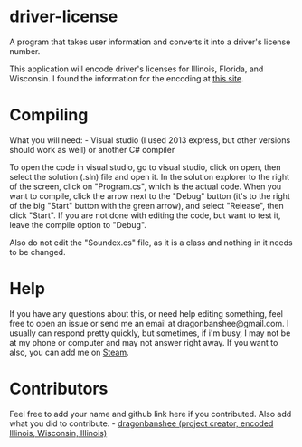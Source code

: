 # driver-license
A program that takes user information and converts it into a driver's license number.

This application will encode driver's licenses for Illinois, Florida, and Wisconsin. I found the information for the encoding at <a href="http://www.highprogrammer.com/alan/numbers/dl_us_shared.html">this site</a>.

<h1>Compiling</h1>
What you will need:
- Visual studio (I used 2013 express, but other versions should work as well) or another C# compiler

To open the code in visual studio, go to visual studio, click on open, then select the solution (.sln) file and open it. In the solution explorer to the right of the screen, click on "Program.cs", which is the actual code. When you want to compile, click the arrow next to the "Debug" button (it's to the right of the big "Start" button with the green arrow), and select "Release", then click "Start". If you are not done with editing the code, but want to test it, leave the compile option to "Debug".

Also do not edit the "Soundex.cs" file, as it is a class and nothing in it needs to be changed.

<h1>Help</h1>
If you have any questions about this, or need help editing something, feel free to open an issue or send me an email at dragonbanshee@gmail.com. I usually can respond pretty quickly, but sometimes, if i'm busy, I may not be at my phone or computer and may not answer right away. If you want to also, you can add me on <a href="http://steamcommunity.com/id/dragonbanshee">Steam</a>.

<h1>Contributors</h1>
Feel free to add your name and github link here if you contributed. Also add what you did to contribute. 
- <a href="https://github.com/dragonbanshee">dragonbanshee (project creator, encoded Illinois, Wisconsin, Illinois)</url>
